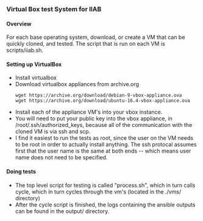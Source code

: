 ### Virtual Box test System for IIAB
#### Overview
For each base operating system, download, or create a VM that can be quickly cloned, and tested. The script that is run on each VM is scripts/iiab.sh.
#### Setting up VirtualBox
* Install virtualbox
* Download virtualbox appliances from archive.org
  ```
  wget https://archive.org/download/debian-9-vbox-appliance.ova
  wget https://archive.org/download/ubuntu-16.4-vbox-appliance.ova

  ```
* Install each of the appliance VM's into your vbox instance.
* You will need to put your public key into the vbox appliance, in /root/.ssh/authorized_keys, because all of the communication with the cloned VM is via ssh and scp.
* I find it easiest to run the tests as root, since the user on the VM needs to be root in order to actually install anything.
The ssh protocal assumes first that the user name is the same at both ends -- which means user name does not need to be specified.
#### Doing tests
* The top level script for testing is called "process.sh", which in turn calls cycle, which in turn cycles through the vm's (located in the ./vms/ directory)
* After the cycle script is finished, the logs containing the ansible outputs can be found in the output/<yymmdd> directory. 
